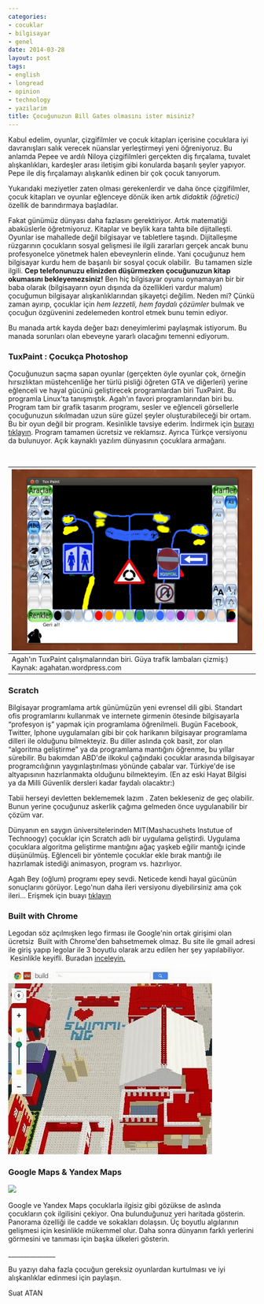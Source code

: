 ```yaml
---
categories:
- cocuklar
- bilgisayar
- genel
date: 2014-03-28
layout: post
tags:
- english
- longread
- opinion
- technology
- yazilarim
title: Çocuğunuzun Bill Gates olmasını ister misiniz?
---
```


Kabul edelim, oyunlar, çizgifilmler ve çocuk kitapları içerisine çocuklara iyi davranışları salık verecek nüanslar yerleştirmeyi yeni öğreniyoruz. Bu anlamda Pepee ve ardılı Niloya çizgifilmleri gerçekten diş fırçalama, tuvalet alışkanlıkları, kardeşler arası iletişim gibi konularda başarılı şeyler yapıyor. Pepe ile diş fırçalamayı alışkanlık edinen bir çok çocuk tanıyorum.

Yukarıdaki meziyetler zaten olması gerekenlerdir ve daha önce çizgifilmler, çocuk kitapları ve oyunlar eğlenceye dönük iken artık _didaktik (öğretici)_ özellik de barındırmaya başladılar.

Fakat günümüz dünyası daha fazlasını gerektiriyor. Artık matematiği abaküslerle öğretmiyoruz. Kitaplar ve beylik kara tahta bile dijitalleşti. Oyunlar ise mahallede değil bilgisayar ve tabletlere taşındı. Dijitalleşme rüzgarının çocukların sosyal gelişmesi ile ilgili zararları gerçek ancak bunu profesyonelce yönetmek halen ebeveynlerin elinde. Yani çocuğunuz hem bilgisayar kurdu hem de başarılı bir sosyal çocuk olabilir.  Bu tamamen sizle ilgili. **Cep telefonunuzu elinizden düşürmezken çocuğunuzun kitap okumasını bekleyemezsiniz!** Ben hiç bilgisayar oyunu oynamayan bir bir baba olarak (bilgisayarın oyun dışında da özellikleri vardur malum) çocuğumun bilgisayar alışkanlıklarından şikayetçi değilim. Neden mi? Çünkü zaman ayırıp, çocuklar için _hem lezzetli, hem faydalı çözümler_ bulmak ve çocuğun özgüvenini zedelemeden kontrol etmek bunu temin ediyor.

Bu manada artık kayda değer bazı deneyimlerimi paylaşmak istiyorum. Bu manada sorunları olan ebeveyne yararlı olacağını temenni ediyorum.

### TuxPaint : Çocukça Photoshop

Çocuğunuzun saçma sapan oyunlar (gerçekten öyle oyunlar çok, örneğin hırsızlıktan müstehcenliğe her türlü pisliği öğreten GTA ve diğerleri) yerine eğlenceli ve hayal gücünü geliştirecek programlardan biri TuxPaint. Bu programla Linux'ta tanışmıştık. Agah'ın favori programlarından biri bu. Program tam bir grafik tasarım programı, sesler ve eğlenceli görsellerle çocuğunuzun sıkılmadan uzun süre güzel şeyler oluşturabileceği bir ortam. Bu bir oyun değil bir program. Kesinlikle tavsiye ederim. İndirmek için [burayı tıklayın](http://www.tuxpaint.org/). Program tamamen ücretsiz ve reklamsız. Ayrıca Türkçe versiyonu da bulunuyor. Açık kaynaklı yazılım dünyasının çocuklara armağanı.

 

| [![](/images/ekran-gc3b6rc3bcntc3bcsc3bc-2012-12-02-115845.png)](http://agahatan.files.wordpress.com/2012/12/ekran-gc3b6rc3bcntc3bcsc3bc-2012-12-02-115845.png?w=570) |
| --- |
| Agah'ın TuxPaint çalışmalarından biri. Güya trafik lambaları çizmiş:) Kaynak: agahatan.wordpress.com |  |  |  |  |

### Scratch

Bilgisayar programlama artık günümüzün yeni evrensel dili gibi. Standart ofis programlarını kullanmak ve internete girmenin ötesinde bilgisayarla “profesyon iş” yapmak için programlama öğrenilmeli. Bugün Facebook, Twitter, Iphone uygulamaları gibi bir çok harikanın bilgisayar programlama dilleri ile olduğunu bilmekteyiz. Bu diller aslında çok basit, zor olan “algoritma geliştirme” ya da programlama mantığını öğrenme, bu yıllar sürebilir. Bu bakımdan ABD'de ilkokul çağındaki çocuklar arasında bilgisayar programcılığının yaygınlaştırılması yönünde çabalar var. Türkiye'de ise altyapısının hazırlanmakta olduğunu bilmekteyim. (En az eski Hayat Bilgisi ya da Milli Güvenlik dersleri kadar faydalı olacaktır:)

Tabii herseyi devletten beklememek lazım . Zaten bekleseniz de geç olabilir. Bunun yerine çocuğunuz askerlik çağıma gelmeden önce uygulanabilir bir çözüm var.

Dünyanın en saygın üniversitelerinden MIT(Mashacushets Instutue of Technoogy) çocuklar için Scratch adlı bir uygulama geliştirdi. Uygulama çocuklara algoritma geliştirme mantığını ağaç yaşkeb eğilir mantığı içinde düşünülmüş. Eğlenceli bir yöntemle çocuklar ekle bırak mantığı ile hazırlamak istediği animasyon, program vs. hazırlıyor.

Agah Bey (oğlum) programı epey sevdi. Neticede kendi hayal gücünün sonuçlarını görüyor. Lego'nun daha ileri versiyonu diyebilirsiniz ama çok ileri… Erişmek için buayı [tıklayın](http://scratch.mit.edu/)

### Built with Chrome

Legodan söz açılmışken lego firması ile Google'nin ortak girişimi olan ücretsiz  Built with Chrome'den bahsetmemek olmaz. Bu site ile gmail adresi ile giriş yapıp legolar ile 3 boyutlu olarak arzu edilen her şey yapılabiliyor.  Kesinlikle keyifli. Buradan [inceleyin.](http://inceleyin./)

[![](/images/d910c-leog.jpg)](https://suatatan.wordpress.com/wp-content/uploads/2014/03/d910c-leog.jpg)

### Google Maps & Yandex Maps

[![](/images/04_pano.png)](http://yardim.yandex.com.tr/maps/image/04_pano.png)

Google ve Yandex Maps çocuklarla ilgisiz gibi gözükse de aslında çocukların çok ilgilisini çekiyor. Ona bulunduğunuz yeri haritada gösterin. Panorama özelliği ile cadde ve sokakları dolaşsın. Üç boyutlu algılarının gelişmesi için kesinlikle mükemmel olur. Daha sonra dünyanın farklı yerlerini görmesini ve tanıması için başka ülkeleri gösterin.

\_\_\_\_\_\_\_\_\_\_\_\_\_\_\_

Bu yazıyı daha fazla çocuğun gereksiz oyunlardan kurtulması ve iyi alışkanlıklar edinmesi için paylaşın.

Suat ATAN
